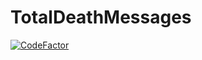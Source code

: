 # TotalDeathMessages

[![CodeFactor](https://www.codefactor.io/repository/github/mindsolve/totaldeathmessages/badge)](https://www.codefactor.io/repository/github/mindsolve/totaldeathmessages)
